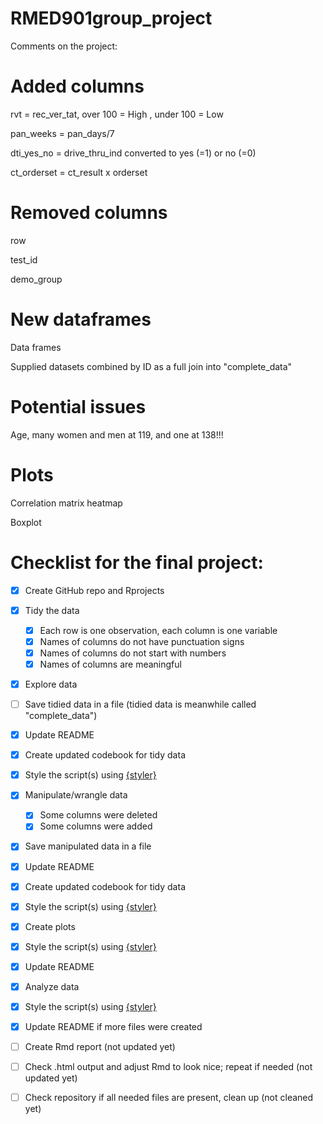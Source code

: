 # RMED901group_project

Comments on the project:

# Added columns

rvt = rec_ver_tat, over 100 = High
                 , under 100 = Low
                 
pan_weeks = pan_days/7

dti_yes_no = drive_thru_ind converted to yes (=1) or no (=0)

ct_orderset = ct_result x orderset

# Removed columns

row

test_id

demo_group

# New dataframes

Data frames

Supplied datasets combined by ID as a full join into "complete_data"

# Potential issues

Age, many women and men at 119, and one at 138!!!

# Plots

Correlation matrix heatmap

Boxplot

# Checklist for the final project:
- [X] Create GitHub repo and Rprojects
- [X] Tidy the data
  - [x] Each row is one observation, each column is one variable
  - [x] Names of columns do not have punctuation signs
  - [x] Names of columns do not start with numbers
  - [x] Names of columns are meaningful
- [x] Explore data
- [ ] Save tidied data in a file (tidied data is meanwhile called "complete_data")
- [x] Update README
- [x] Create updated codebook for tidy data
- [X] Style the script(s) using [{styler}](https://styler.r-lib.org/)

- [X] Manipulate/wrangle data
  - [X] Some columns were deleted
  - [X] Some columns were added
- [X] Save manipulated data in a file
- [X] Update README
- [X] Create updated codebook for tidy data
- [x] Style the script(s) using [{styler}](https://styler.r-lib.org/)

- [X] Create plots
- [X] Style the script(s) using [{styler}](https://styler.r-lib.org/)
- [X] Update README

- [X] Analyze data
- [X] Style the script(s) using [{styler}](https://styler.r-lib.org/)
- [X] Update README if more files were created

- [ ] Create Rmd report (not updated yet)
- [ ] Check .html output and adjust Rmd to look nice; repeat if needed (not updated yet)

- [ ] Check repository if all needed files are present, clean up (not cleaned yet)
